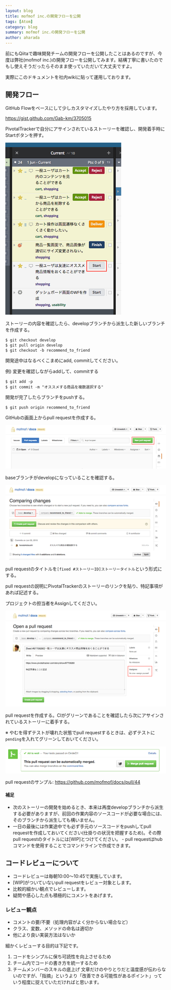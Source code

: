 ```yaml
---
layout: blog
title: mofmof inc.の開発フローを公開
tags: [Atom]
category: blog
summary: mofmof inc.の開発フローを公開
author: aharada
---
```


前にもQiitaで趣味開発チームの開発フローを公開したことはあるのですが、今度は弊社(mofmof inc.)の開発フローを公開してみます。結構丁寧に書いたのでもし使えそうだったらそのまま使っていただいて大丈夫ですよ。

実際にこのドキュメントを社内wikiに貼って運用しております。

## 開発フロー
GitHub Flowをベースにして少しカスタマイズしたやり方を採用しています。  

https://gist.github.com/Gab-km/3705015

PivotalTrackerで自分にアサインされているストーリーを確認し、開発着手時にStartボタンを押す。

![](../images/blog/2015-06-06-develop-flow/pivo.png)

ストーリーの内容を確認したら、developブランチから派生した新しいブランチを作成する。

```
$ git checkout develop
$ git pull origin develop
$ git checkout -b recommend_to_friend
```

開発途中はなるべくこまめにadd, commitしてください。

例) 変更を確認しながらaddして、commitする

```
$ git add -p
$ git commit -m "オススメする商品を複数選択する"
```

開発が完了したらブランチをpushする。

```
$ git push origin recommend_to_friend
```

GitHubの画面上からpull requestを作成する。

![](../images/blog/2015-06-06-develop-flow/github01.png)

baseブランチがdevelopになっていることを確認する。

![](../images/blog/2015-06-06-develop-flow/github02.png)


pull requestのタイトルを```[fixed #ストーリーID]ストーリータイトル```という形式にする。

pull requestの説明にPivotalTrackerのストーリーのリンクを貼り、特記事項があれば記述する。

プロジェクトの担当者をAssignしてください。

![](../images/blog/2015-06-06-develop-flow/github03.png)

pull requestを作成する。CIがグリーンであることを確認したら次にアサインされているストーリーに着手する。

※ やむを得ずテストが壊れた状態でpull requestするときは、必ずテストに`pending`を入れてグリーンしておいてください。

![](../images/blog/2015-06-06-develop-flow/github04.png)


pull requestのサンプル: https://github.com/mofmof/docs/pull/44


#### 補足
- 次のストーリーの開発を始めるとき、本来は再度developブランチから派生する必要がありますが、前回の作業内容のソースコードが必要な場合には、そのブランチから派生しても構いません。
- 一日の最後には作業途中でも必ず手元のソースコードをpushしてpull requestを作成しておいてください(仕掛りの状況を把握するため)。その際pull requestのタイトルには[WIP]とつけてください。  - pull requestはhubコマンドを使用することでコマンドラインで作成できます。

## コードレビューについて
- コードレビューは毎朝10:00〜10:45で実施しています。
- [WIP]がついていないpull requestをレビュー対象とします。
- 比較的細かい観点でレビューします。
- 疑問や感心した点も積極的にコメントをあげます。

### レビュー観点
* コメントの要/不要（処理内容がよく分からない場合など）
* クラス、変数、メソッドの命名は適切か
* 他により良い実装方法はないか

細かくレビューする目的は下記です。

1. コードをシンプルに保ち可読性を向上させるため
1. チーム内でコードの書き方を統一するため
1. チームメンバーのスキルの底上げ
文章だけのやりとりだと温度感が伝わらないのですが、「指摘」というより「改善できる可能性があるポイント」っていう程度に捉えていただければと思います。
